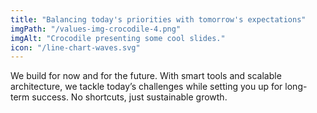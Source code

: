 ```yaml
---
title: "Balancing today's priorities with tomorrow's expectations"
imgPath: "/values-img-crocodile-4.png"
imgAlt: "Crocodile presenting some cool slides."
icon: "/line-chart-waves.svg"
---
```

We build for now and for the future. With smart tools and scalable architecture, we tackle today’s challenges while setting you up for long-term success. No shortcuts, just sustainable growth.
